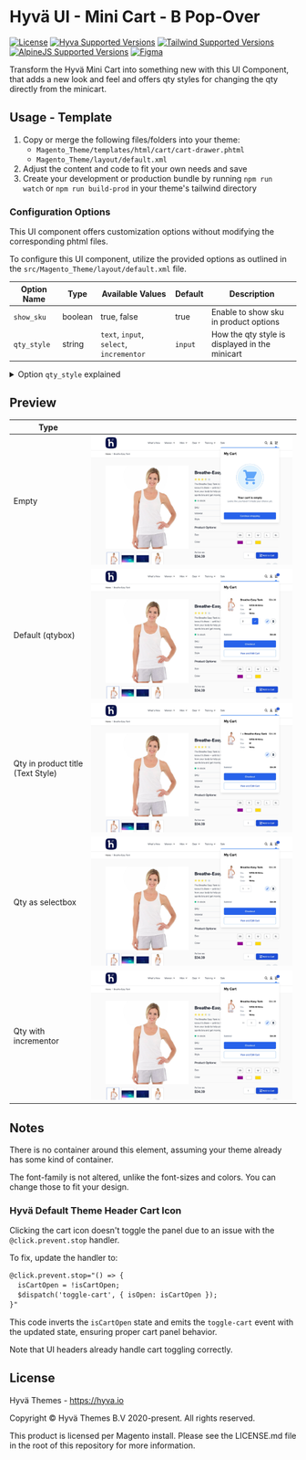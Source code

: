 # Hyvä UI - Mini Cart - B Pop-Over

[![License]](../../../LICENSE.md)
[![Hyva Supported Versions]](https://docs.hyva.io/hyva-ui-library/getting-started.html)
[![Tailwind Supported Versions]](https://tailwindcss.com/)
[![AlpineJS Supported Versions]](https://alpinejs.dev/)
[![Figma]](https://www.figma.com/@hyva)

Transform the Hyvä Mini Cart into something new with this UI Component, that adds a new look and feel and offers qty styles for changing the qty directly from the minicart.

## Usage - Template

1. Copy or merge the following files/folders into your theme:
   * `Magento_Theme/templates/html/cart/cart-drawer.phtml`
   * `Magento_Theme/layout/default.xml`
2. Adjust the content and code to fit your own needs and save
3. Create your development or production bundle by running `npm run watch` or `npm run build-prod` in your
   theme's tailwind directory

### Configuration Options

This UI component offers customization options without modifying the corresponding phtml files.

To configure this UI component,
utilize the provided options as outlined in the `src/Magento_Theme/layout/default.xml` file.

| Option Name  | Type    | Available Values                         | Default | Description                                    |
| ------------ | ------- | ---------------------------------------- | ------- | ---------------------------------------------- |
| `show_sku`   | boolean | true, false                              | true    | Enable to show sku in product options          |
| `qty_style ` | string  | `text`, `input`, `select`, `incrementor` | `input` | How the qty style is displayed in the minicart |

<details><summary>Option <code>qty_style</code> explained</summary>

The `qty_style` property provides various options for displaying and manipulating product quantities,
each with distinct styles and behaviors:

- `text`: This is the most basic option, simply displaying the quantity value as text before the product title.
- `input`: This adds a dedicated quantity input box.
- `select`: This also includes an input box,
  progressively enhanced with the [datalist] element for autocomplete suggestions based on typed values.
  Additionally, it provides a dropdown menu for selecting pre-defined quantities.
- `incrementor`: This utilizes a plus/minus button interface for quantity adjustment.

[datalist]: https://developer.mozilla.org/en-US/docs/Web/HTML/Element/datalist

</details>

## Preview

| Type                              |              |
| --------------------------------- | ------------ |
| Empty                             | ![preview-1] |
| Default (qtybox)                  | ![preview-2] |
| Qty in product title (Text Style) | ![preview-3] |
| Qty as selectbox                  | ![preview-4] |
| Qty with incrementor              | ![preview-5] |

[preview-1]: ./media/B-popover-empty.jpg "Preview of the mincart without items"
[preview-2]: ./media/B-popover.jpg "Preview of the mincart with qtybox"
[preview-3]: ./media/B-popover-qty-text.jpg "Preview of the mincart without qtybox"
[preview-4]: ./media/B-popover-qty-select.jpg "Preview of the mincart with qtybox as selectbox"
[preview-5]: ./media/B-popover-qty-incrementor.jpg "Preview of the mincart with qtybox with incrementor"

## Notes

There is no container around this element, assuming your theme already has some kind of container.

The font-family is not altered, unlike the font-sizes and colors. You can change those to fit your design.

### Hyvä Default Theme Header Cart Icon

Clicking the cart icon doesn't toggle the panel due to an issue with the `@click.prevent.stop` handler.

To fix, update the handler to:

```html
@click.prevent.stop="() => {
  isCartOpen = !isCartOpen;
  $dispatch('toggle-cart', { isOpen: isCartOpen });
}"
```

This code inverts the `isCartOpen` state and emits the `toggle-cart` event with the updated state,
ensuring proper cart panel behavior.

Note that UI headers already handle cart toggling correctly.

## License

Hyvä Themes - https://hyva.io

Copyright © Hyvä Themes B.V 2020-present. All rights reserved.

This product is licensed per Magento install. Please see the LICENSE.md file in the root of this repository for more
information.

[License]: https://img.shields.io/badge/License-004d32?style=for-the-badge "Link to Hyvä License"
[Figma]: https://img.shields.io/badge/Figma-gray?style=for-the-badge&logo=Figma "Link to Figma"

[Hyva Supported Versions]: https://img.shields.io/badge/Hyv%C3%A4-1.2,_1.3-0A23B9?style=for-the-badge&labelColor=0A144B "Hyvä Supported Versions"
[Tailwind Supported Versions]: https://img.shields.io/badge/Tailwind-3-06B6D4?style=for-the-badge&logo=TailwindCSS "Tailwind Supported Versions"
[AlpineJS Supported Versions]: https://img.shields.io/badge/AlpineJS-3-8BC0D0?style=for-the-badge&logo=alpine.js "AlpineJS Supported Versions"
